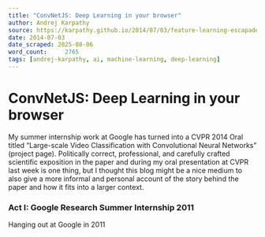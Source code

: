```yaml
---
title: "ConvNetJS: Deep Learning in your browser"
author: Andrej Karpathy
source: https://karpathy.github.io/2014/07/03/feature-learning-escapades/
date: 2014-07-03
date_scraped: 2025-08-06
word_count:     2765
tags: [andrej-karpathy, ai, machine-learning, deep-learning]
---
```


# ConvNetJS: Deep Learning in your browser

My summer internship work at Google has turned into a CVPR 2014 Oral titled  “Large-scale Video Classification with Convolutional Neural Networks” (project page). Politically correct, professional, and carefully crafted scientific exposition in the paper and during my oral presentation at CVPR last week is one thing, but I thought this blog might be a nice medium to also give a more informal and personal account of the story behind the paper and how it fits into a larger context.
### Act I: Google Research Summer Internship 2011
Hanging out at Google in 2011